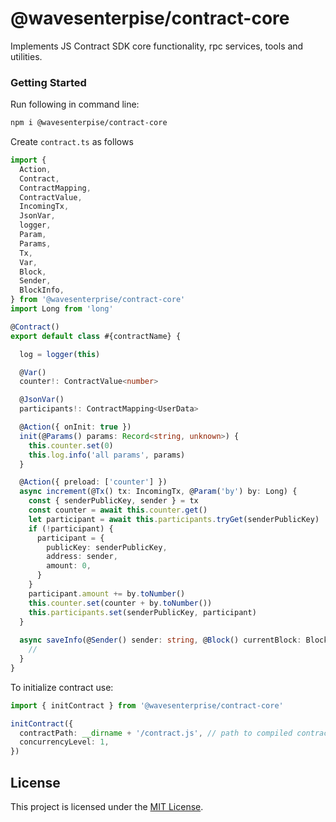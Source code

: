 # @wavesenterpise/contract-core

Implements JS Contract SDK core functionality, rpc services, tools and utilities.

### Getting Started

Run following in command line:

```bash 
npm i @wavesenterpise/contract-core
```

Create `contract.ts` as follows

```ts 
import {
  Action,
  Contract,
  ContractMapping,
  ContractValue,
  IncomingTx,
  JsonVar,
  logger,
  Param,
  Params,
  Tx,
  Var,
  Block,
  Sender,
  BlockInfo,
} from '@wavesenterprise/contract-core'
import Long from 'long'

@Contract()
export default class #{contractName} {

  log = logger(this)

  @Var()
  counter!: ContractValue<number>

  @JsonVar()
  participants!: ContractMapping<UserData>

  @Action({ onInit: true })
  init(@Params() params: Record<string, unknown>) {
    this.counter.set(0)
    this.log.info('all params', params)
  }

  @Action({ preload: ['counter'] })
  async increment(@Tx() tx: IncomingTx, @Param('by') by: Long) {
    const { senderPublicKey, sender } = tx
    const counter = await this.counter.get()
    let participant = await this.participants.tryGet(senderPublicKey)
    if (!participant) {
      participant = {
        publicKey: senderPublicKey,
        address: sender,
        amount: 0,
      }
    }
    participant.amount += by.toNumber()
    this.counter.set(counter + by.toNumber())
    this.participants.set(senderPublicKey, participant)
  }
  
  async saveInfo(@Sender() sender: string, @Block() currentBlock: BlockInfo) {
    // 
  }
}
```

To initialize contract use:
```ts
import { initContract } from '@wavesenterprise/contract-core'

initContract({
  contractPath: __dirname + '/contract.js', // path to compiled contract
  concurrencyLevel: 1,
})
```

## License

This project is licensed under the [MIT License](LICENSE).


